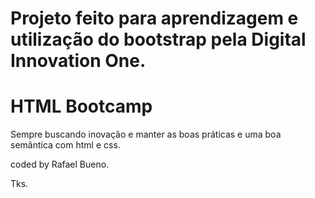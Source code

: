 # Projeto feito para aprendizagem e utilização do bootstrap pela Digital Innovation One.

# HTML Bootcamp

Sempre buscando inovação e manter as boas práticas e uma boa semântica com html e css.

coded by Rafael Bueno.

Tks.

